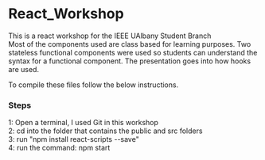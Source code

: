 # React_Workshop
This is a react workshop for the IEEE UAlbany Student Branch\
Most of the components used are class based for learning purposes. Two stateless functional components were used so students can understand the syntax for a functional component. The presentation goes into how hooks are used.

To compile these files follow the below instructions.
### Steps
1: Open a terminal, I used Git in this workshop\
2: cd into the folder that contains the public and src folders\
3: run "npm install react-scripts --save"\
4: run the command: npm start
